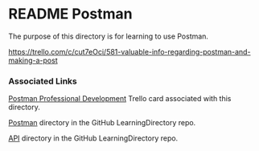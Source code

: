 # README Postman

The purpose of this directory is for learning to use Postman.

https://trello.com/c/cut7eOci/581-valuable-info-regarding-postman-and-making-a-post

### Associated Links
[Postman Professional Development](https://trello.com/c/ni15ggqo/239-postman-professional-development) Trello card associated with this directory.

[Postman](https://github.com/JamieBort/LearningDirectory/tree/master/Postman) directory in the GitHub LearningDirectory repo.

[API](https://github.com/JamieBort/LearningDirectory/tree/master/API) directory in the GitHub LearningDirectory repo.